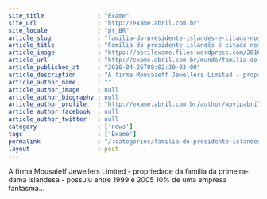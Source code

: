 ```yaml
---
site_title               : "Exame"
site_url                 : "http://exame.abril.com.br"
site_locale              : "pt_BR"
article_slug             : "familia-do-presidente-islandes-e-citada-nos-panama-papers"
article_title            : "Família do presidente islandês é citada nos “Panama Papers”"
article_image            : "https://abrilexame.files.wordpress.com/2016/09/size_960_16_9_protesto-na-islandia-04-04-2016.jpg?quality=70&strip=all&w=960"
article_url              : "http://exame.abril.com.br/mundo/familia-do-presidente-islandes-e-citada-nos-panama-papers/"
article_published_at     : "2016-04-26T08:02:39-03:00"
article_description      : "A firma Mousaieff Jewellers Limited - propriedade da família da primeira-dama islandesa - possuiu entre 1999 e 2005 10% de uma empresa fantasma..."
article_author_name      : ""
article_author_image     : null
article_author_biography : null
article_author_profile   : "http://exame.abril.com.br/author/wpvipabril/"
article_author_facebook  : null
article_author_twitter   : null
category                 : ['news']
tags                     : ['Exame']
permalink                : "/:categories/familia-do-presidente-islandes-e-citada-nos-panama-papers/"
layout                   : post
---
```


A firma Mousaieff Jewellers Limited - propriedade da família da primeira-dama islandesa - possuiu entre 1999 e 2005 10% de uma empresa fantasma...
